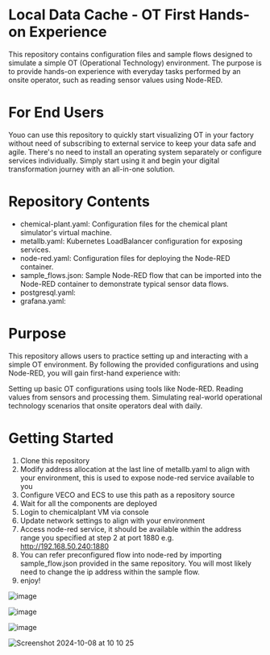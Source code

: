 # Local Data Cache - OT First Hands-on Experience
This repository contains configuration files and sample flows designed to simulate a simple OT (Operational Technology) environment.
The purpose is to provide hands-on experience with everyday tasks performed by an onsite operator, such as reading sensor values using Node-RED.

# For End Users
Youo can use this repository to quickly start visualizing OT in your factory without need of subscribing to external service to keep your data safe and agile. There's no need to install an operating system separately or configure services individually. Simply start using it and begin your digital transformation journey with an all-in-one solution.

# Repository Contents
* chemical-plant.yaml: Configuration files for the chemical plant simulator's virtual machine.
* metallb.yaml: Kubernetes LoadBalancer configuration for exposing services.
* node-red.yaml: Configuration files for deploying the Node-RED container.
* sample_flows.json: Sample Node-RED flow that can be imported into the Node-RED container to demonstrate typical sensor data flows.
* postgresql.yaml:
* grafana.yaml: 

# Purpose
This repository allows users to practice setting up and interacting with a simple OT environment. By following the provided configurations and using Node-RED, you will gain first-hand experience with:

Setting up basic OT configurations using tools like Node-RED.
Reading values from sensors and processing them.
Simulating real-world operational technology scenarios that onsite operators deal with daily.

# Getting Started
1. Clone this repository
2. Modify address allocation at the last line of metallb.yaml to align with your environment, this is used to expose node-red service available to you
3. Configure VECO and ECS to use this path as a repository source
4. Wait for all the components are deployed
5. Login to chemicalplant VM via console
6. Update network settings to align with your environment
7. Access node-red service, it should be available within the address range you specified at step 2 at port 1880 e.g. http://192.168.50.240:1880
8. You can refer preconfigured flow into node-red by importing sample_flow.json provided in the same repository. You will most likely need to change the ip address within the sample flow.
9. enjoy!

![image](https://github.com/user-attachments/assets/f8d24918-d1cd-4908-bf8c-b4657622af96)

![image](https://github.com/user-attachments/assets/6f93858c-f850-4157-9209-57b13812c182)

![image](https://github.com/user-attachments/assets/e81d7d67-017f-4721-8073-6cf4481995c2)

![Screenshot 2024-10-08 at 10 10 25](https://github.com/user-attachments/assets/37902981-6892-416d-9a65-f35819e73d05)
